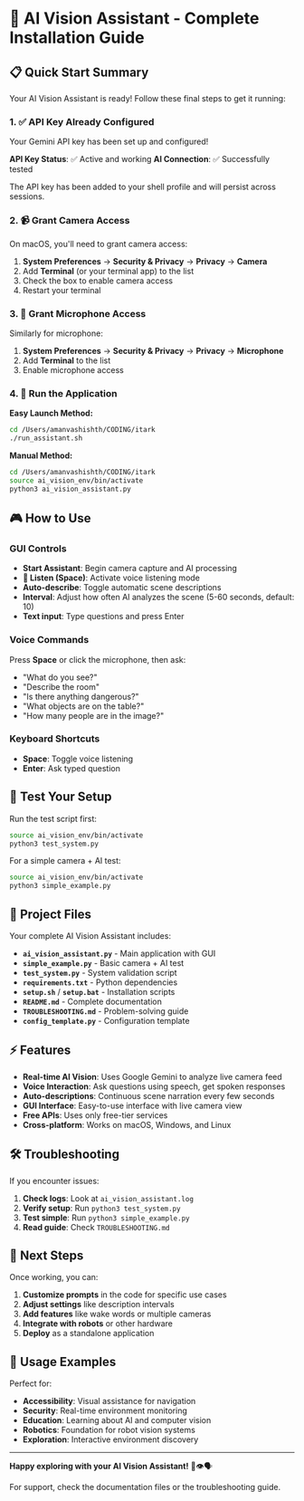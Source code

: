 # 🤖 AI Vision Assistant - Complete Installation Guide

## 📋 Quick Start Summary

Your AI Vision Assistant is ready! Follow these final steps to get it running:

### 1. ✅ API Key Already Configured

Your Gemini API key has been set up and configured!

**API Key Status**: ✅ Active and working
**AI Connection**: ✅ Successfully tested

The API key has been added to your shell profile and will persist across sessions.

### 2. 📹 Grant Camera Access

On macOS, you'll need to grant camera access:

1. **System Preferences** → **Security & Privacy** → **Privacy** → **Camera**
2. Add **Terminal** (or your terminal app) to the list
3. Check the box to enable camera access
4. Restart your terminal

### 3. 🎤 Grant Microphone Access

Similarly for microphone:

1. **System Preferences** → **Security & Privacy** → **Privacy** → **Microphone**
2. Add **Terminal** to the list
3. Enable microphone access

### 4. 🚀 Run the Application

**Easy Launch Method:**

```bash
cd /Users/amanvashishth/CODING/itark
./run_assistant.sh
```

**Manual Method:**

```bash
cd /Users/amanvashishth/CODING/itark
source ai_vision_env/bin/activate
python3 ai_vision_assistant.py
```

## 🎮 How to Use

### GUI Controls

- **Start Assistant**: Begin camera capture and AI processing
- **🎤 Listen (Space)**: Activate voice listening mode
- **Auto-describe**: Toggle automatic scene descriptions
- **Interval**: Adjust how often AI analyzes the scene (5-60 seconds, default: 10)
- **Text input**: Type questions and press Enter

### Voice Commands

Press **Space** or click the microphone, then ask:

- "What do you see?"
- "Describe the room"
- "Is there anything dangerous?"
- "What objects are on the table?"
- "How many people are in the image?"

### Keyboard Shortcuts

- **Space**: Toggle voice listening
- **Enter**: Ask typed question

## 🔧 Test Your Setup

Run the test script first:

```bash
source ai_vision_env/bin/activate
python3 test_system.py
```

For a simple camera + AI test:

```bash
source ai_vision_env/bin/activate
python3 simple_example.py
```

## 📁 Project Files

Your complete AI Vision Assistant includes:

- **`ai_vision_assistant.py`** - Main application with GUI
- **`simple_example.py`** - Basic camera + AI test
- **`test_system.py`** - System validation script
- **`requirements.txt`** - Python dependencies
- **`setup.sh`** / **`setup.bat`** - Installation scripts
- **`README.md`** - Complete documentation
- **`TROUBLESHOOTING.md`** - Problem-solving guide
- **`config_template.py`** - Configuration template

## ⚡ Features

- **Real-time AI Vision**: Uses Google Gemini to analyze live camera feed
- **Voice Interaction**: Ask questions using speech, get spoken responses
- **Auto-descriptions**: Continuous scene narration every few seconds
- **GUI Interface**: Easy-to-use interface with live camera view
- **Free APIs**: Uses only free-tier services
- **Cross-platform**: Works on macOS, Windows, and Linux

## 🛠 Troubleshooting

If you encounter issues:

1. **Check logs**: Look at `ai_vision_assistant.log`
2. **Verify setup**: Run `python3 test_system.py`
3. **Test simple**: Run `python3 simple_example.py`
4. **Read guide**: Check `TROUBLESHOOTING.md`

## 🎯 Next Steps

Once working, you can:

1. **Customize prompts** in the code for specific use cases
2. **Adjust settings** like description intervals
3. **Add features** like wake words or multiple cameras
4. **Integrate with robots** or other hardware
5. **Deploy** as a standalone application

## 🌟 Usage Examples

Perfect for:

- **Accessibility**: Visual assistance for navigation
- **Security**: Real-time environment monitoring
- **Education**: Learning about AI and computer vision
- **Robotics**: Foundation for robot vision systems
- **Exploration**: Interactive environment discovery

---

**Happy exploring with your AI Vision Assistant!** 🤖👁️🗣️

For support, check the documentation files or the troubleshooting guide.

